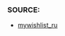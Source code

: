 ### SOURCE:
 * [mywishlist_ru](https://github.com/gil9red/SimplePyScripts/tree/3c45b7aa45c6fe46185b9cf4c58530403c4e292c/html_parsing/mywishlist_ru)
